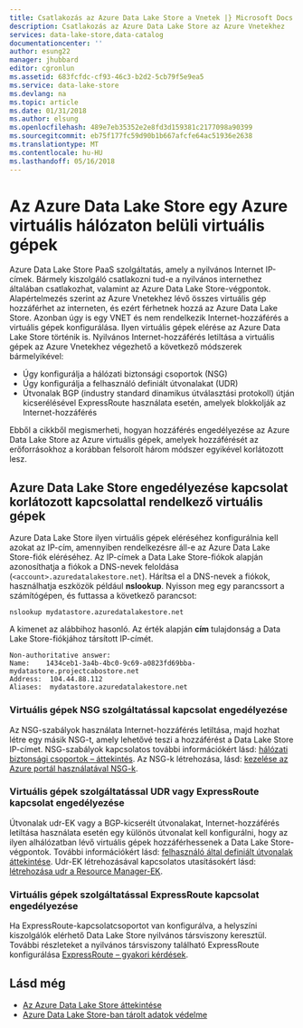```yaml
---
title: Csatlakozás az Azure Data Lake Store a Vnetek |} Microsoft Docs
description: Csatlakozás az Azure Data Lake Store az Azure Vnetekhez
services: data-lake-store,data-catalog
documentationcenter: ''
author: esung22
manager: jhubbard
editor: cgronlun
ms.assetid: 683fcfdc-cf93-46c3-b2d2-5cb79f5e9ea5
ms.service: data-lake-store
ms.devlang: na
ms.topic: article
ms.date: 01/31/2018
ms.author: elsung
ms.openlocfilehash: 489e7eb35352e2e8fd3d159381c2177098a90399
ms.sourcegitcommit: eb75f177fc59d90b1b667afcfe64ac51936e2638
ms.translationtype: MT
ms.contentlocale: hu-HU
ms.lasthandoff: 05/16/2018
---
```

# <a name="access-azure-data-lake-store-from-vms-within-an-azure-vnet"></a>Az Azure Data Lake Store egy Azure virtuális hálózaton belüli virtuális gépek
Azure Data Lake Store PaaS szolgáltatás, amely a nyilvános Internet IP-címek. Bármely kiszolgáló csatlakozni tud-e a nyilvános internethez általában csatlakozhat, valamint az Azure Data Lake Store-végpontok. Alapértelmezés szerint az Azure Vnetekhez lévő összes virtuális gép hozzáférhet az interneten, és ezért férhetnek hozzá az Azure Data Lake Store. Azonban úgy is egy VNET és nem rendelkezik Internet-hozzáférés a virtuális gépek konfigurálása. Ilyen virtuális gépek elérése az Azure Data Lake Store történik is. Nyilvános Internet-hozzáférés letiltása a virtuális gépek az Azure Vnetekhez végezhető a következő módszerek bármelyikével:

* Úgy konfigurálja a hálózati biztonsági csoportok (NSG)
* Úgy konfigurálja a felhasználó definiált útvonalakat (UDR)
* Útvonalak BGP (industry standard dinamikus útválasztási protokoll) útján kicserélésével ExpressRoute használata esetén, amelyek blokkolják az Internet-hozzáférés

Ebből a cikkből megismerheti, hogyan hozzáférés engedélyezése az Azure Data Lake Store az Azure virtuális gépek, amelyek hozzáférését az erőforrásokhoz a korábban felsorolt három módszer egyikével korlátozott lesz.

## <a name="enabling-connectivity-to-azure-data-lake-store-from-vms-with-restricted-connectivity"></a>Azure Data Lake Store engedélyezése kapcsolat korlátozott kapcsolattal rendelkező virtuális gépek
Azure Data Lake Store ilyen virtuális gépek eléréséhez konfigurálnia kell azokat az IP-cím, amennyiben rendelkezésre áll-e az Azure Data Lake Store-fiók eléréséhez. Az IP-címek a Data Lake Store-fiókok alapján azonosíthatja a fiókok a DNS-nevek feloldása (`<account>.azuredatalakestore.net`). Hárítsa el a DNS-nevek a fiókok, használhatja eszközök például **nslookup**. Nyisson meg egy parancssort a számítógépen, és futtassa a következő parancsot:

    nslookup mydatastore.azuredatalakestore.net

A kimenet az alábbihoz hasonló. Az érték alapján **cím** tulajdonság a Data Lake Store-fiókjához társított IP-címét.

    Non-authoritative answer:
    Name:    1434ceb1-3a4b-4bc0-9c69-a0823fd69bba-mydatastore.projectcabostore.net
    Address:  104.44.88.112
    Aliases:  mydatastore.azuredatalakestore.net


### <a name="enabling-connectivity-from-vms-restricted-by-using-nsg"></a>Virtuális gépek NSG szolgáltatással kapcsolat engedélyezése
Az NSG-szabályok használata Internet-hozzáférés letiltása, majd hozhat létre egy másik NSG-t, amely lehetővé teszi a hozzáférést a Data Lake Store IP-címet. NSG-szabályok kapcsolatos további információkért lásd: [hálózati biztonsági csoportok – áttekintés](../virtual-network/security-overview.md). Az NSG-k létrehozása, lásd: [kezelése az Azure portál használatával NSG-k](../virtual-network/virtual-networks-create-nsg-arm-pportal.md).

### <a name="enabling-connectivity-from-vms-restricted-by-using-udr-or-expressroute"></a>Virtuális gépek szolgáltatással UDR vagy ExpressRoute kapcsolat engedélyezése
Útvonalak udr-EK vagy a BGP-kicserélt útvonalakat, Internet-hozzáférés letiltása használata esetén egy különös útvonalat kell konfigurálni, hogy az ilyen alhálózatban lévő virtuális gépek hozzáférhessenek a Data Lake Store-végpontok. További információkért lásd: [felhasználó által definiált útvonalak áttekintése](../virtual-network/virtual-networks-udr-overview.md). Udr-EK létrehozásával kapcsolatos utasításokért lásd: [létrehozása udr a Resource Manager-EK](../virtual-network/tutorial-create-route-table-powershell.md).

### <a name="enabling-connectivity-from-vms-restricted-by-using-expressroute"></a>Virtuális gépek szolgáltatással ExpressRoute kapcsolat engedélyezése
Ha ExpressRoute-kapcsolatcsoportot van konfigurálva, a helyszíni kiszolgálók elérhető Data Lake Store nyilvános társviszony keresztül. További részleteket a nyilvános társviszony található ExpressRoute konfigurálása [ExpressRoute – gyakori kérdések](../expressroute/expressroute-faqs.md).

## <a name="see-also"></a>Lásd még
* [Az Azure Data Lake Store áttekintése](data-lake-store-overview.md)
* [Azure Data Lake Store-ban tárolt adatok védelme](data-lake-store-security-overview.md)

